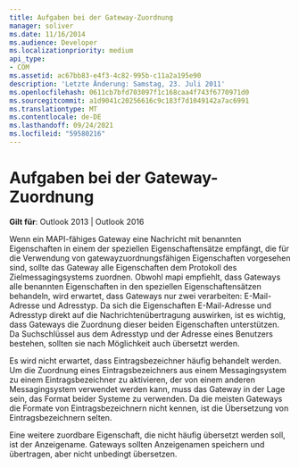 ```yaml
---
title: Aufgaben bei der Gateway-Zuordnung
manager: soliver
ms.date: 11/16/2014
ms.audience: Developer
ms.localizationpriority: medium
api_type:
- COM
ms.assetid: ac67bb83-e4f3-4c82-995b-c11a2a195e90
description: 'Letzte Änderung: Samstag, 23. Juli 2011'
ms.openlocfilehash: 0611cb7bfd703097f1c168caa4f743f6770971d0
ms.sourcegitcommit: a1d9041c20256616c9c183f7d1049142a7ac6991
ms.translationtype: MT
ms.contentlocale: de-DE
ms.lasthandoff: 09/24/2021
ms.locfileid: "59580216"
---
```

# <a name="gateway-mapping-responsibilities"></a>Aufgaben bei der Gateway-Zuordnung

**Gilt für**: Outlook 2013 | Outlook 2016 
  
Wenn ein MAPI-fähiges Gateway eine Nachricht mit benannten Eigenschaften in einem der speziellen Eigenschaftensätze empfängt, die für die Verwendung von gatewayzuordnungsfähigen Eigenschaften vorgesehen sind, sollte das Gateway alle Eigenschaften dem Protokoll des Zielmessagingsystems zuordnen. Obwohl mapi empfiehlt, dass Gateways alle benannten Eigenschaften in den speziellen Eigenschaftensätzen behandeln, wird erwartet, dass Gateways nur zwei verarbeiten: E-Mail-Adresse und Adresstyp. Da sich die Eigenschaften E-Mail-Adresse und Adresstyp direkt auf die Nachrichtenübertragung auswirken, ist es wichtig, dass Gateways die Zuordnung dieser beiden Eigenschaften unterstützen. Da Suchschlüssel aus dem Adresstyp und der Adresse eines Benutzers bestehen, sollten sie nach Möglichkeit auch übersetzt werden.
  
Es wird nicht erwartet, dass Eintragsbezeichner häufig behandelt werden. Um die Zuordnung eines Eintragsbezeichners aus einem Messagingsystem zu einem Eintragsbezeichner zu aktivieren, der von einem anderen Messagingsystem verwendet werden kann, muss das Gateway in der Lage sein, das Format beider Systeme zu verwenden. Da die meisten Gateways die Formate von Eintragsbezeichnern nicht kennen, ist die Übersetzung von Eintragsbezeichnern selten.
  
Eine weitere zuordbare Eigenschaft, die nicht häufig übersetzt werden soll, ist der Anzeigename. Gateways sollten Anzeigenamen speichern und übertragen, aber nicht unbedingt übersetzen. 
  

